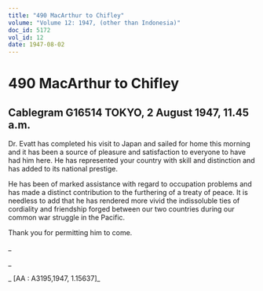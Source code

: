 ```yaml
---
title: "490 MacArthur to Chifley"
volume: "Volume 12: 1947, (other than Indonesia)"
doc_id: 5172
vol_id: 12
date: 1947-08-02
---
```


# 490 MacArthur to Chifley

## Cablegram G16514 TOKYO, 2 August 1947, 11.45 a.m.

Dr. Evatt has completed his visit to Japan and sailed for home this morning and it has been a source of pleasure and satisfaction to everyone to have had him here. He has represented your country with skill and distinction and has added to its national prestige.

He has been of marked assistance with regard to occupation problems and has made a distinct contribution to the furthering of a treaty of peace. It is needless to add that he has rendered more vivid the indissoluble ties of cordiality and friendship forged between our two countries during our common war struggle in the Pacific.

Thank you for permitting him to come.

_

_

_ [AA : A3195,1947, 1.15637]_

